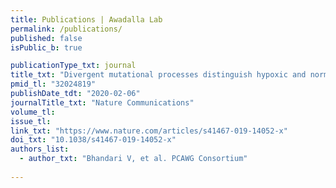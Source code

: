 ```yaml
---
title: Publications | Awadalla Lab
permalink: /publications/
published: false
isPublic_b: true

publicationType_txt: journal
title_txt: "Divergent mutational processes distinguish hypoxic and normoxic tumours."
pmid_tl: "32024819"
publishDate_tdt: "2020-02-06"
journalTitle_txt: "Nature Communications"
volume_tl: 
issue_tl:
link_txt: "https://www.nature.com/articles/s41467-019-14052-x"
doi_txt: "10.1038/s41467-019-14052-x"
authors_list: 
  - author_txt: "Bhandari V, et al. PCAWG Consortium"
 
---
```

